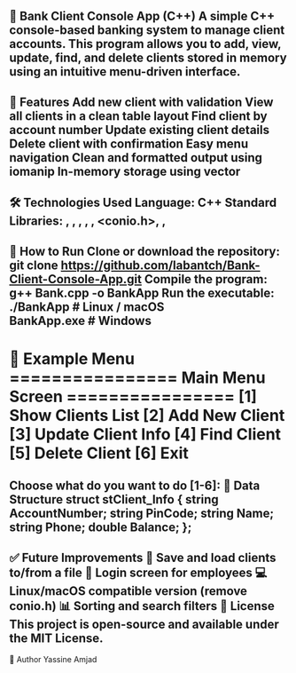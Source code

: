 🏦 Bank Client Console App (C++)
A simple C++ console-based banking system to manage client accounts. This program allows you to add, view, update, find, and delete clients stored in memory using an intuitive menu-driven interface.
--------------------------------------------------------------------------------------------------------------------------------------------------------------------------------------
📌 Features
Add new client with validation
View all clients in a clean table layout
Find client by account number
Update existing client details
Delete client with confirmation
Easy menu navigation
Clean and formatted output using iomanip
In-memory storage using vector<struct>
-----------------------------------------------------------------------------------------------------------------------------------------------------------------------------------------
🛠️ Technologies Used
Language: C++
Standard Libraries: <iostream>, <vector>, <string>, <iomanip>, <sstream>, <conio.h>, <algorithm>, <limits>
-----------------------------------------------------------------------------------------------------------------------------------------------------------------------------------------
🚀 How to Run
Clone or download the repository:
git clone https://github.com/labantch/Bank-Client-Console-App.git
Compile the program:
g++ Bank.cpp -o BankApp
Run the executable:
./BankApp       # Linux / macOS  
BankApp.exe     # Windows
-----------------------------------------------------------------------------------------------------------------------------------------------------------------------------------------
🧾 Example Menu
================ Main Menu Screen ================
    [1] Show Clients List
    [2] Add New Client
    [3] Update Client Info
    [4] Find Client
    [5] Delete Client
    [6] Exit
==================================================
Choose what do you want to do [1-6]:
📂 Data Structure
struct stClient_Info {
    string AccountNumber;
    string PinCode;
    string Name;
    string Phone;
    double Balance;
};
-----------------------------------------------------------------------------------------------------------------------------------------------------------------------------------------
✅ Future Improvements
🔄 Save and load clients to/from a file
🔐 Login screen for employees
💻 Linux/macOS compatible version (remove conio.h)
📊 Sorting and search filters
📄 License
This project is open-source and available under the MIT License.
-----------------------------------------------------------------------------------------------------------------------------------------------------------------------------------------
👤 Author
Yassine Amjad 
